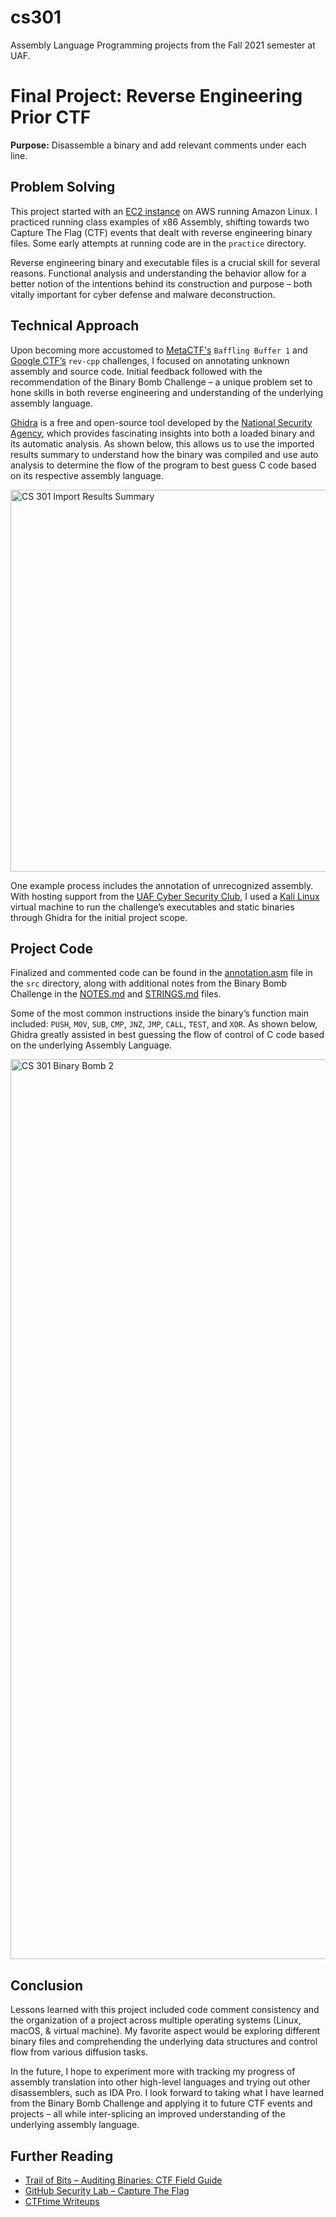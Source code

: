 # cs301
Assembly Language Programming projects from the Fall 2021 semester at UAF.

# Final Project: Reverse Engineering Prior CTF
**Purpose:** Disassemble a binary and add relevant comments under each line.

## Problem Solving
This project started with an [EC2 instance](https://aws.amazon.com/ec2/) on AWS running Amazon Linux. I practiced running class examples of x86 Assembly, shifting towards two Capture The Flag (CTF) events that dealt with reverse engineering binary files. Some early attempts at running code are in the `practice` directory.

Reverse engineering binary and executable files is a crucial skill for several reasons. Functional analysis and understanding the behavior allow for a better notion of the intentions behind its construction and purpose – both vitally important for cyber defense and malware deconstruction.

## Technical Approach
Upon becoming more accustomed to [MetaCTF's](https://metactf.com/) `Baffling Buffer 1` and [Google CTF’s](https://capturetheflag.withgoogle.com/) `rev-cpp` challenges, I focused on annotating unknown assembly and source code. Initial feedback followed with the recommendation of the Binary Bomb Challenge – a unique problem set to hone skills in both reverse engineering and understanding of the underlying assembly language.

[Ghidra](https://github.com/NationalSecurityAgency/ghidra) is a free and open-source tool developed by the [National Security Agency](https://www.nsa.gov/resources/everyone/ghidra/), which provides fascinating insights into both a loaded binary and its automatic analysis. As shown below, this allows us to use the imported results summary to understand how the binary was compiled and use auto analysis to determine the flow of the program to best guess C code based on its respective assembly language.

<img width="611" alt="CS 301 Import Results Summary" src="https://user-images.githubusercontent.com/7608183/145669901-a860a48d-034f-4fb6-8cf1-a118dcd72fe3.png">

One example process includes the annotation of unrecognized assembly. With hosting support from the [UAF Cyber Security Club](https://www.csc.uaf.edu/), I used a [Kali Linux](https://www.kali.org/) virtual machine to run the challenge’s executables and static binaries through Ghidra for the initial project scope.

## Project Code
Finalized and commented code can be found in the [annotation.asm](https://github.com/TechSolomon/cs301/blob/main/src/annotation.asm) file in the `src` directory, along with additional notes from the Binary Bomb Challenge in the [NOTES.md](https://github.com/TechSolomon/cs301/blob/main/src/NOTES.md) and [STRINGS.md](https://github.com/TechSolomon/cs301/blob/main/src/STRINGS.md) files.

Some of the most common instructions inside the binary’s function main included: `PUSH`, `MOV`, `SUB`, `CMP`, `JNZ`, `JMP`, `CALL`, `TEST`, and `XOR`. As shown below, Ghidra greatly assisted in best guessing the flow of control of C code based on the underlying Assembly Language.

<img width="1440" alt="CS 301 Binary Bomb 2" src="https://user-images.githubusercontent.com/7608183/145669904-2bbbb435-cc75-4083-9b55-941fab43a758.png">

## Conclusion
Lessons learned with this project included code comment consistency and the organization of a project across multiple operating systems (Linux, macOS, & virtual machine). My favorite aspect would be exploring different binary files and comprehending the underlying data structures and control flow from various diffusion tasks.

In the future, I hope to experiment more with tracking my progress of assembly translation into other high-level languages and trying out other disassemblers, such as IDA Pro. I look forward to taking what I have learned from the Binary Bomb Challenge and applying it to future CTF events and projects – all while inter-splicing an improved understanding of the underlying assembly language.

## Further Reading
- [Trail of Bits – Auditing Binaries: CTF Field Guide](https://trailofbits.github.io/ctf/vulnerabilities/binary.html)
- [GitHub Security Lab – Capture The Flag](https://securitylab.github.com/ctf/)
- [CTFtime Writeups](https://ctftime.org/writeups)
